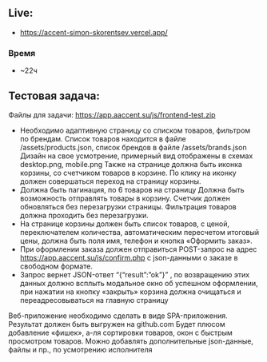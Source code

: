 ## Live:
- https://accent-simon-skorentsev.vercel.app/

### Время
- ~22ч

## Тестовая задача:
Файлы для задачи: https://app.aaccent.su/js/frontend-test.zip
- Необходимо адаптивную страницу со списком товаров, фильтром по брендам. Список товаров находится в файле /assets/products.json, список брендов в файле /assets/brands.json 
Дизайн на свое усмотрение, примерный вид отображены в схемах desktop.png, mobile.png 
Также на странице должна быть иконка корзины, со счетчиком товаров в корзине. По клику на иконку должен совершаться переход на страницу корзины.
- Должна быть пагинация, по 6 товаров на страницу
Должна быть возможность отправлять товары в корзину. Счетчик должен обновляться без перезагрузки страницы. Фильтрация товаров должна проходить без перезагрузки.
- На странице корзины должен быть список товаров, с ценой, переключателем количества, автоматическим пересчетом итоговый цены, должна быть поля имя, телефон и кнопка «Оформить заказ».
- При оформлении заказа должен отправиться POST-запрос на адрес https://app.aaccent.su/js/confirm.php с json-данными о заказе в свободном формате.
- Запрос вернет JSON-ответ “{“result”:”ok”}” , по возвращению этих данных должно всплыть модальное окно об успешном оформлении, при нажатии на кнопку «закрыть» корзина должна очищаться и переадресовываться на главную страницу

Веб-приложение необходимо сделать в виде SPA-приложения.
Результат должен быть выгружен на github.com 
Будет плюсом добавление «фишек», а-ля сортировки товаров, окон с быстрым просмотром товаров. 
Можно добавлять дополнительные json-данные, файлы и пр., по усмотрению исполнителя
